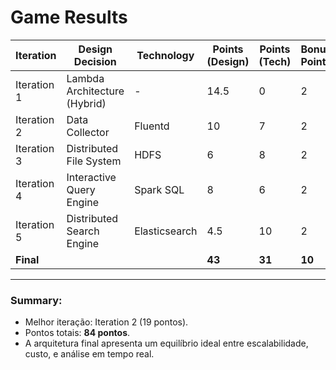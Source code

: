 # Game Results

| Iteration    | Design Decision                | Technology             | Points (Design) | Points (Tech) | Bonus Points | Total Points |
|--------------|--------------------------------|-------------------------|------------------|---------------|--------------|--------------|
| Iteration 1  | Lambda Architecture (Hybrid)  | -                      | 14.5            | 0             | 2            | 16.5         |
| Iteration 2  | Data Collector                 | Fluentd                | 10              | 7             | 2            | 19           |
| Iteration 3  | Distributed File System        | HDFS                   | 6               | 8             | 2            | 16           |
| Iteration 4  | Interactive Query Engine       | Spark SQL              | 8               | 6             | 2            | 16           |
| Iteration 5  | Distributed Search Engine      | Elasticsearch          | 4.5             | 10            | 2            | 16.5         |
| **Final**    |                                |                         | **43**          | **31**        | **10**       | **84**       |

---

### Summary:
- Melhor iteração: Iteration 2 (19 pontos).
- Pontos totais: **84 pontos**.
- A arquitetura final apresenta um equilíbrio ideal entre escalabilidade, custo, e análise em tempo real.

